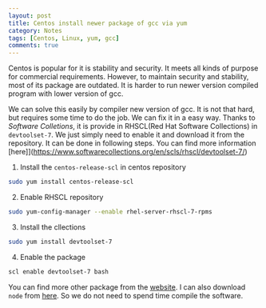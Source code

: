 ```yaml
---
layout: post
title: Centos install newer package of gcc via yum
category: Notes
tags: [Centos, Linux, yum, gcc]
comments: true
---
```

Centos is popular for it is stability and security. It meets all kinds of purpose for commercial requirements. However, to maintain security and stability, most of its package are outdated. It is harder to run newer version compiled program with lower version of gcc.

We can solve this easily by compiler new version of gcc. It is not that hard, but requires some time to do the job. We can fix it in a easy way. Thanks to *Software Colletions*, it is provide in RHSCL(Red Hat Software Collections) in `devtoolset-7`. We just simply need to enable it and download it from the repository. It can be done in following steps. You can find more information [here]](https://www.softwarecollections.org/en/scls/rhscl/devtoolset-7/)

1. Install the `centos-release-scl` in centos repository
```bash
sudo yum install centos-release-scl
```

2. Enable RHSCL repository
```bash
sudo yum-config-manager --enable rhel-server-rhscl-7-rpms
```

3. Install the cllections
```bash
sudo yum install devtoolset-7
```

4. Enable the package
```bash
scl enable devtoolset-7 bash
```

You can find more other package from the [website](https://www.softwarecollections.org/en/scls/user/rhscl/). I can also download `node` from [here](https://www.softwarecollections.org/en/scls/rhscl/rh-nodejs10/). So we do not need to spend time compile the software.